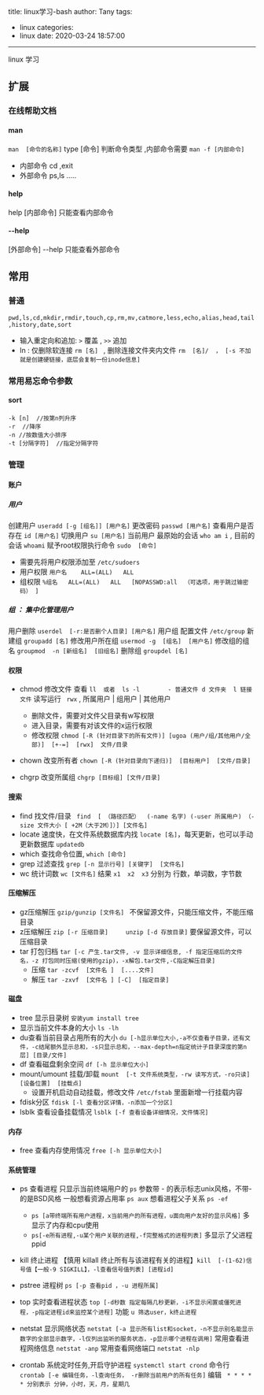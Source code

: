 title: linux学习-bash
author: Tany
tags:
  - linux
categories:
  - linux
date: 2020-03-24 18:57:00
---
linux 学习

<!-- more -->


## 扩展

### 在线帮助文档

#### man

 `man  [命令的名称]`
type [命令] 判断命令类型 ,内部命令需要 `man -f [内部命令]`

- 内部命令 cd ,exit
- 外部命令 ps,ls .....

#### help

help [内部命令]
只能查看内部命令

#### --help

[外部命令] --help
只能查看外部命令

## 常用

### 普通

`pwd,ls,cd,mkdir,rmdir,touch,cp,rm,mv,catmore,less,echo,alias,head,tail,history,date,sort`

- 输入重定向和追加:  `>` 覆盖  , `>>` 追加
- ln : 仅删除软连接 `rm [名] `   , 删除连接文件夹内文件 `rm  [名]/  ， [-s 不加就是创建硬链接，底层会复制一份inode信息]`
### 常用易忘命令参数
#### sort
  ```
  -k [n]  //按第n列升序
  -r  //降序
  -n //按数值大小排序
  -t [分隔字符]  //指定分隔字符
  ```

### 管理

#### 账户

##### 用户

创建用户 `useradd [-g [组名]] [用户名]`
更改密码 `passwd [用户名]`
查看用户是否存在  `id [用户名]`
切换用户 `su [用户名]`
当前用户  最原始的会话 `who am i` , 目前的会话 `whoami`
赋予root权限执行命令  `sudo  [命令]`

- 需要先将用户权限添加至 `/etc/sudoers`
- 用户权限  `用户名  	ALL=(ALL)   ALL`
- 组权限  `%组名   ALL=(ALL)   ALL   [NOPASSWD:all  （可选项，用于跳过输密码） ]`

##### 组 ： 集中化管理用户

用户删除  `userdel  [-r:是否删个人目录] [用户名]`
用户组  配置文件 `/etc/group`
新建组 `groupadd [名]`
修改用户所在组 `usermod -g  [组名]  [用户名]`
修改组的组名 `groupmod  -n [新组名]  [旧组名]`
删除组 `groupdel [名]`

#### 权限

- chmod 修改文件
  查看  `ll  或者  ls -l        - 普通文件 d 文件夹  l 链接文件`
  读写运行  ` rwx` ,   所属用户 | 组用户  | 其他用户
  
  - 删除文件，需要对文件父目录有w写权限
  - 进入目录，需要有对该文件的x运行权限
  - 修改权限 `chmod [-R (针对目录下的所有文件)] [ugoa (用户/组/其他用户/全部)]  [+-=]  [rwx]  文件/目录`
- chown 改变所有者 `chown [-R (针对目录向下递归)]  [目标用户]  [文件/目录]`
- chgrp 改变所属组  `chgrp [目标组] [文件/目录]`

#### 搜索

- find 找文件/目录  ` find  [ （路径匹配）  (-name 名字) (-user 所属用户) （-size 文件大小 [ +2M（大于2M）]）] [文件名]`
- locate 速度快，在文件系统数据库内找 `locate [名]`，每天更新，也可以手动更新数据库 `updatedb`
- which 查找命令位置,  `which [命令]`
- grep 过滤查找  `grep [-n 显示行号] [关键字]  [文件名]`
- wc  统计词数   `wc [文件名]`  结果 `x1  x2  x3` 分别为  行数，单词数，字节数

#### 压缩解压

- gz压缩解压 `gzip/gunzip [文件名] ` 不保留源文件，只能压缩文件，不能压缩目录
- z压缩解压 `zip [-r 压缩目录]     unzip [-d 存放目录]`   要保留源文件，可以压缩目录
- tar 打包归档  `tar [-c 产生.tar文件, -v 显示详细信息, -f 指定压缩后的文件名，-z 打包同时压缩(使用的gzip)，-x解包.tar文件,-C指定解压目录] `
  - 压缩 `tar -zcvf  [文件名 ]  [....文件]`
  - 解压 `tar -zxvf  [文件名 ] [-C]  [指定目录]`

#### 磁盘

- tree 显示目录树 `安装yum install tree`
- 显示当前文件本身的大小 `ls -lh `
- du查看当前目录占用所有的大小  `du [-h显示单位大小,-a不仅查看子目录，还有文件，-c结尾额外显示总和，-s只显示总和，--max-depth=n指定统计子目录深度的第n层] [目录/文件]`
- df 查看磁盘剩余空间  `df [-h 显示单位大小]`
- mount/umount 挂载/卸载  `mount  [-t 文件系统类型，-rw 读写方式，-ro只读] [设备位置]  [挂载点] `
  - 设置开机启动自动挂载，修改文件  `/etc/fstab`  里面新增一行挂载内容
- fdisk分区  `fdisk [-l 查看分区详情，-n添加一个分区]`
- lsblk 查看设备挂载情况  `lsblk [-f 查看设备详细情况，文件情况]`

#### 内存

- free  查看内存使用情况  `free [-h 显示单位大小]`

#### 系统管理

- ps 查看进程 只显示当前终端用户的 `ps`  参数带 - 的表示标志unix风格，不带-的是BSD风格 一般想看资源占用率 `ps aux`  想看进程父子关系 `ps -ef`
  
  - `ps [a带终端所有用户进程，x当前用户的所有进程，u面向用户友好的显示风格]` 多显示了内存和cpu使用
  - `ps[-e所有进程,-u某个用户关联的进程,-f完整格式的进程列表]` 多显示了父进程ppid
- kill 终止进程   【慎用 killall 终止所有与该进程有关的进程】`kill  [-(1-62)信号值【一般-9 SIGKILL】，-l查看信号值列表] [进程id]`
- pstree 进程树  `ps [-p 查看pid ，-u 进程所属]`
- top 实时查看进程状态  `top [-d秒数 指定每隔几秒更新，-i不显示闲置或僵死进程，-p指定进程id来监控某个进程]` 功能 `u 筛选user，k终止进程`
- netstat 显示网络状态  `netstat [-a 显示所有list和socket，-n不显示别名能显示数字的全部显示数字，-l仅列出监听的服务状态，-p显示哪个进程在调用]` 常用查看进程网络信息 `netstat -anp`  常用查看网络端口 `netstat -nlp`
- crontab 系统定时任务,开启守护进程 `systemctl start crond` 命令行 `crontab [-e 编辑任务，-l查询任务， -r删除当前用户的所有任务]`  编辑 ` * * * * * 分别表示 分钟，小时，天，月，星期几`